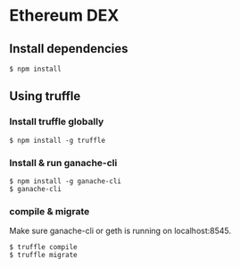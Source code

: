 # Ethereum DEX

## Install dependencies
```
$ npm install
```

## Using truffle
### Install truffle globally
```
$ npm install -g truffle
```

### Install & run ganache-cli
```
$ npm install -g ganache-cli
$ ganache-cli
```

### compile & migrate
Make sure ganache-cli or geth is running on localhost:8545.

```
$ truffle compile
$ truffle migrate
```
